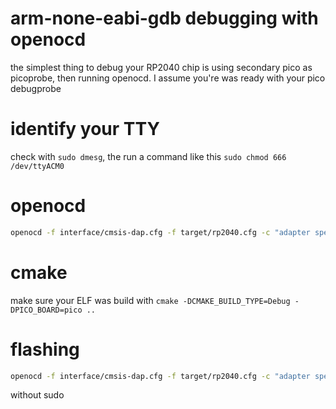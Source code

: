 # arm-none-eabi-gdb debugging with openocd

the simplest thing to debug your RP2040 chip is using secondary pico as picoprobe, then running openocd.
I assume you're was ready with your pico debugprobe

# identify your TTY

check with `sudo dmesg`, the run a command like this `sudo chmod 666 /dev/ttyACM0`

# openocd
```sh
openocd -f interface/cmsis-dap.cfg -f target/rp2040.cfg -c "adapter speed 5000"
```

# cmake 
make sure your ELF was build with `cmake -DCMAKE_BUILD_TYPE=Debug -DPICO_BOARD=pico ..`

# flashing

```sh
openocd -f interface/cmsis-dap.cfg -f target/rp2040.cfg -c "adapter speed 5000" -c "program hello_usb.elf verify reset exit"
```
without sudo
